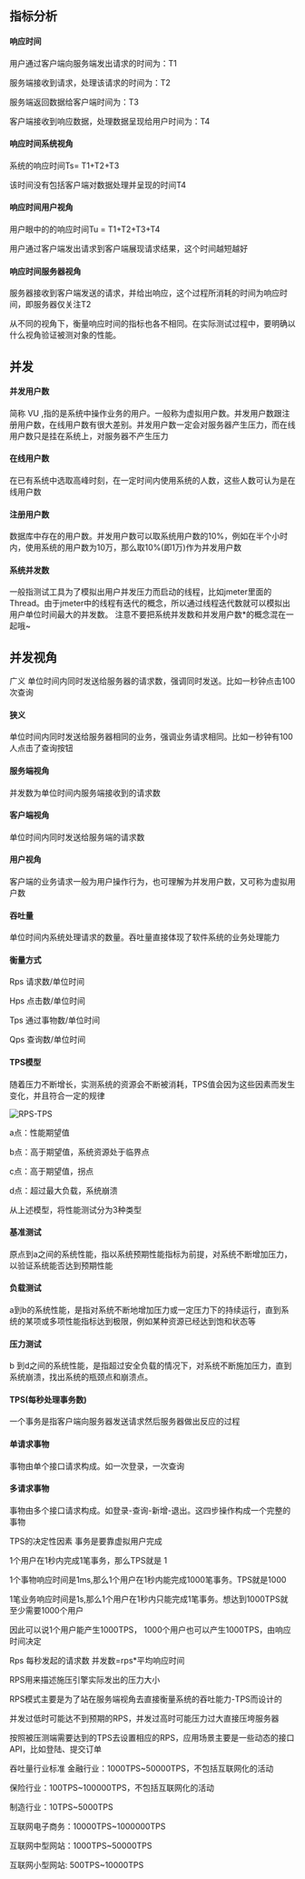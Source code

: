 ## 指标分析

#### 响应时间

用户通过客户端向服务端发出请求的时间为：T1

服务端接收到请求，处理该请求的时间为：T2

服务端返回数据给客户端时间为：T3

客户端接收到响应数据，处理数据呈现给用户时间为：T4

#### 响应时间系统视角

系统的响应时间Ts= T1+T2+T3

该时间没有包括客户端对数据处理并呈现的时间T4

#### 响应时间用户视角

用户眼中的的响应时间Tu = T1+T2+T3+T4

用户通过客户端发出请求到客户端展现请求结果，这个时间越短越好

#### 响应时间服务器视角

服务器接收到客户端发送的请求，并给出响应，这个过程所消耗的时间为响应时间，即服务器仅关注T2

从不同的视角下，衡量响应时间的指标也各不相同。在实际测试过程中，要明确以什么视角验证被测对象的性能。

## 并发

#### 并发用户数

简称 VU ,指的是系统中操作业务的用户。一般称为虚拟用户数。并发用户数跟注册用户数，在线用户数有很大差别。并发用户数一定会对服务器产生压力，而在线用户数只是挂在系统上，对服务器不产生压力

#### 在线用户数

在已有系统中选取高峰时刻，在一定时间内使用系统的人数，这些人数可认为是在线用户数

#### 注册用户数

数据库中存在的用户数。并发用户数可以取系统用户数的10%，例如在半个小时内，使用系统的用户数为10万，那么取10%(即1万)作为并发用户数

#### 系统并发数

一般指测试工具为了模拟出用户并发压力而启动的线程，比如jmeter里面的Thread。由于jmeter中的线程有迭代的概念，所以通过线程迭代数就可以模拟出用户单位时间最大的并发数。 注意不要把系统并发数和并发用户数*的概念混在一起哦~

## 并发视角

广义 单位时间内同时发送给服务器的请求数，强调同时发送。比如一秒钟点击100次查询

#### 狭义

单位时间内同时发送给服务器相同的业务，强调业务请求相同。比如一秒钟有100人点击了查询按钮

#### 服务端视角

并发数为单位时间内服务端接收到的请求数

#### 客户端视角

单位时间内同时发送给服务端的请求数

#### 用户视角

客户端的业务请求一般为用户操作行为，也可理解为并发用户数，又可称为虚拟用户数

#### 吞吐量

单位时间内系统处理请求的数量。吞吐量直接体现了软件系统的业务处理能力

#### 衡量方式

Rps 请求数/单位时间

Hps 点击数/单位时间

Tps 通过事物数/单位时间

Qps 查询数/单位时间

#### TPS模型

随着压力不断增长，实测系统的资源会不断被消耗，TPS值会因为这些因素而发生变化，并且符合一定的规律

![RPS-TPS](https://testerhome.com/uploads/photo/2019/6e8f3048-f70b-406a-97b4-756fbc5c872a.png!large?ynotemdtimestamp=1596437738481)

a点：性能期望值

b点：高于期望值，系统资源处于临界点

c点：高于期望值，拐点

d点：超过最大负载，系统崩溃

从上述模型，将性能测试分为3种类型

#### 基准测试

原点到a之间的系统性能，指以系统预期性能指标为前提，对系统不断增加压力，以验证系统能否达到预期性能

#### 负载测试

a到b的系统性能，是指对系统不断地增加压力或一定压力下的持续运行，直到系统的某项或多项性能指标达到极限，例如某种资源已经达到饱和状态等

#### 压力测试

b 到d之间的系统性能，是指超过安全负载的情况下，对系统不断施加压力，直到系统崩溃，找出系统的瓶颈点和崩溃点。

#### TPS(每秒处理事务数)

一个事务是指客户端向服务器发送请求然后服务器做出反应的过程

#### 单请求事物

事物由单个接口请求构成。如一次登录，一次查询

#### 多请求事物

事物由多个接口请求构成。如登录-查询-新增-退出。这四步操作构成一个完整的事物

TPS的决定性因素 事务是要靠虚拟用户完成

1个用户在1秒内完成1笔事务，那么TPS就是 1

1个事物响应时间是1ms,那么1个用户在1秒内能完成1000笔事务。TPS就是1000

1笔业务响应时间是1s,那么1个用户在1秒内只能完成1笔事务。想达到1000TPS就至少需要1000个用户

因此可以说1个用户能产生1000TPS， 1000个用户也可以产生1000TPS，由响应时间决定

Rps 每秒发起的请求数 并发数=rps*平均响应时间

RPS用来描述施压引擎实际发出的压力大小

RPS模式主要是为了站在服务端视角去直接衡量系统的吞吐能力-TPS而设计的

并发过低时可能达不到预期的RPS，并发过高时可能压力过大直接压垮服务器

按照被压测端需要达到的TPS去设置相应的RPS，应用场景主要是一些动态的接口API，比如登陆、提交订单

吞吐量行业标准 金融行业：1000TPS~50000TPS，不包括互联网化的活动

保险行业：100TPS~100000TPS，不包括互联网化的活动

制造行业：10TPS~5000TPS

互联网电子商务：10000TPS~1000000TPS

互联网中型网站：1000TPS~50000TPS

互联网小型网站: 500TPS~10000TPS